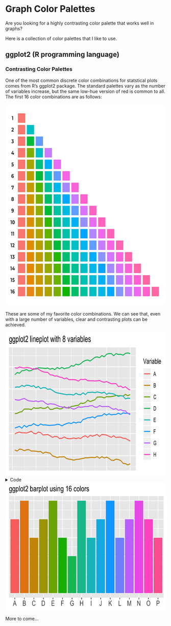 Graph Color Palettes
====================

Are you looking for a highly contrasting color palette that works well
in graphs?

Here is a collection of color palettes that I like to use.

ggplot2 (R programming language)
--------------------------------

### Contrasting Color Palettes

One of the most common discrete color combinations for statstical plots
comes from R’s ggplot2 package. The standard palettes vary as the number
of variables increase, but the same low-hue version of red is common to
all. The first 16 color combinations are as follows:

<img src="GGPlot Color Palettes - R 16 Base 1.png" width=650 height=630/>

These are some of my favorite color combinations. We can see that, even
with a large number of variables, clear and contrasting plots can be
achieved.

<img src="ggplotLine16.png" width=750 height=450/>

<details>
<summary>Code</summary>

Heading
-------

1.  A numbered
2.  list
    -   With some
    -   Sub bullets

</details>
<img src="ggplotStandard16.png" width=700 height=400/>

More to come…

